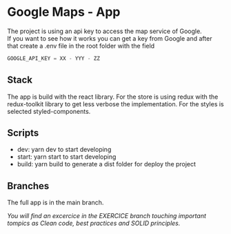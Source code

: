 # Google Maps - App

The project is using an api key to access the map service of Google. </br>
If you want to see how it works you can get a key from Google and after that
create a .env file in the root folder with the field

```js
GOOGLE_API_KEY = XX - YYY - ZZ
```

## Stack

The app is build with the react library. For the store is using redux with the redux-toolkit
library to get less verbose the implementation. For the styles is selected styled-components.

## Scripts

-   dev: yarn dev to start developing
-   start: yarn start to start developing
-   build: yarn build to generate a dist folder for deploy the project

## Branches

The full app is in the main branch. </br>

_You will find an excercice in the EXERCICE branch touching important tompics as Clean code, best practices and SOLID principles._
